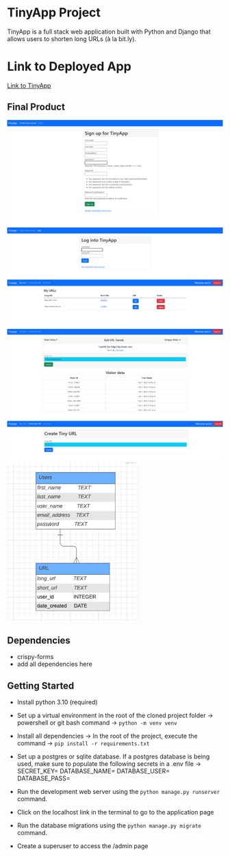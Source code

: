 # TinyApp Project

TinyApp is a full stack web application built with Python and Django that allows users to shorten long URLs (à la bit.ly).

# Link to Deployed App

[Link to TinyApp](http://tan629.pythonanywhere.com/)

## Final Product

!["Register page"](https://github.com/tan629/url_shortener/blob/main/docs/REGISTER.png)
!["Login page"](https://github.com/tan629/url_shortener/blob/main/docs/LOGIN_PAGE.png)
!["Home page displaying short URLs"](https://github.com/tan629/url_shortener/blob/main/docs/URLS.png)
!["Edit URL page"](https://github.com/tan629/url_shortener/blob/main/docs/VISITOR_DATA.png)
!["Create Short URL page"](https://github.com/tan629/url_shortener/blob/main/docs/CREATE_URL.png)
!["ERD of TinyApp"](https://github.com/tan629/url_shortener/blob/main/docs/tinyapp_users_url.png)


## Dependencies

- crispy-forms
- add all dependencies here


## Getting Started

- Install python 3.10 (required)
- Set up a virtual environment in the root of the cloned project folder -> powershell or git bash command -> `python -m venv venv`
- Install all dependencies -> In the root of the project, execute the command -> `pip install -r requirements.txt`
  
- Set up a postgres or sqlite database.  If a postgres database is being used, make sure to populate the following secrets in a .env file ->
  SECRET_KEY=
  DATABASE_NAME=
  DATABASE_USER=
  DATABASE_PASS=
  
- Run the development web server using the `python manage.py runserver` command.
- Click on the localhost link in the terminal to go to the application page
- Run the database migrations using the `python manage.py migrate` command.
- Create a superuser to access the /admin page

